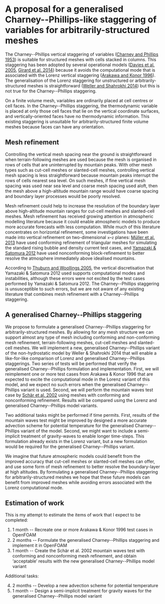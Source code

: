 # A proposal for a generalised Charney--Phillips-like staggering of variables for arbitrarily-structured meshes

The Charney--Phillips vertical staggering of variables ([Charney and Phillips 1953](https://doi.org/10.1175/1520-0469(1953)010<0071:NIOTQG>2.0.CO;2)) is suitable for structured meshes with cells stacked in columns.
This staggering has been adopted by several operational models ([Davies et al. 2005](https://doi.org/10.1256/qj.04.101), [Girard et al. 2014](https://doi.org/10.1175/MWR-D-13-00255.1)) because it avoids the computational mode that is associated with the Lorenz vertical staggering ([Arakawa and Konor 1996](https://doi.org/10.1175/1520-0493(1996)124<0511:VDOTPE>2.0.CO;2)).
The generalisation of the Lorenz staggering for unstructured or arbitrarily-structured meshes is straightforward ([Weller and Shahrokhi 2014](https://doi.org/10.1175/MWR-D-14-00054.1)) but this is not true for the Charney--Phillips staggering.

On a finite volume mesh, variables are ordinarily placed at cell centres or cell faces.  In the Charney--Phillips staggering, the thermodynamic variable is placed at only those cell faces that lie on the vertical coordinate surfaces, and vertically-oriented faces have no thermodynamic information.  This existing staggering is unsuitable for arbitrarily-structured finite volume meshes because faces can have any orientation.

## Mesh refinement

Controlling the vertical mesh spacing near the ground is straightforward when terrain-following meshes are used because the mesh is organised in rows of cells that are uninterrupted by mountain peaks.  With other mesh types such as cut-cell meshes or slanted-cell meshes, controlling vertical mesh spacing is less straightforward because mountain peaks interrupt the rows of cells nearest sea level.   On such meshes, if fine vertical mesh spacing was used near sea level and coarse mesh spacing used aloft, then the mesh above a high-altitude mountain range would have coarse spacing and boundary layer processes would be poorly resolved.

Mesh refinement could help to increase the resolution of the boundary layer above high-altitude mountain ranges for cut-cell meshes and slanted-cell meshes.
Mesh refinement has received growing attention in atmospheric modelling literature because it could enable atmospheric models to produce more accurate forecasts with less computation.
While much of this literature concentrates on horizontal refinement, some investigations have been made into vertical refinement on two-dimensional `x`–`z` planes: [Müller et al. 2013](https://doi.org/10.1016/j.jcp.2012.10.038) have used conforming refinement of triangular meshes for simulating the standard rising bubble and density current test cases, and [Yamazaki & Satomura 2012](https://doi.org/10.1002/asl.358) have used nonconforming block-refinement to better resolve the atmosphere immediately above idealised mountains.

<!---TODO: is there any other literature about high resolution near the ground for cut-cells?-->

According to [Thuburn and Woollings 2005](https://doi.org/10.1016/j.jcp.2004.08.018), the vertical discretisation that Yamazaki & Satomura 2012 used supports computational modes and instabilities, although these errors were not excited by the test cases performed by Yamazaki & Satomura 2012.  The Charney--Phillips staggering is unsusceptible to such errors, but we are not aware of any existing literature that combines mesh refinement with a Charney--Phillips staggering.

## A generalised Charney--Phillips staggering

We propose to formulate a generalised Charney--Phillips staggering for arbitrarily-structured meshes.  By allowing for any mesh structure we can support almost any type of mesh including conforming and non-conforming mesh refinement, terrain-following meshes, cut-cell meshes and slanted-cell meshes.
We will implement a new, generalised Charney--Phillips variant of the non-hydrostatic model by Weller & Shahrokhi 2014 that will enable a like-for-like comparison of Lorenz and generalised Charney--Phillips staggerings.
Two series of tests will be performed that verify the generalised Charney--Phillips formulation and implementation.  First, we will reimplement one or more test cases from Arakawa & Konor 1996 that are expected to excite the computational mode in the Lorenz variant of this model, and we expect no such errors when the generalised Charney--Phillips variant is used.
Second, we will perform the mountain waves test case by [Schär et al. 2002](https://doi.org/10.1175/1520-0493%282002%29130<2459:ANTFVC>2.0.CO;2) using meshes with conforming and nonconforming refinement.  Results will be compared using the Lorenz and generalised Charney--Phillips model variants.

Two additional tasks might be performed if time permits.  First, results of the mountain waves test might be improved by designed a more accurate advection scheme for potential temperature for the generalised Charney--Phillips variant of the model.  Second, we might want to include a semi-implicit treatment of gravity-waves to enable longer time-steps.  This formulation already exists in the Lorenz variant, but a new formulation would be required for the generalised Charney--Phillips variant.

We imagine that future atmospheric models could benefit from the improved accuracy that cut-cell meshes or slanted-cell meshes can offer, and use some form of mesh refinement to better resolve the boundary-layer at high altitudes.  By formulating a generalised Charney--Phillips staggering for arbitrarily-structured meshes we hope that these future models can benefit from improved meshes while avoiding errors associated with the Lorenz computational mode.

## Estimation of work

This is my attempt to estimate the items of work that I expect to be completed:

1. 1 month -- Recreate one or more Arakawa & Konor 1996 test cases in OpenFOAM
2. 2 months -- Formulate the generalised Charney--Phillips staggering and implement it in OpenFOAM
3. 1 month -- Create the Schär et al. 2002 mountain waves test with conforming and nonconforming mesh refinement, and obtain ‘acceptable’ results with the new generalised Charney--Phillips model variant

Additional tasks:

4. 2 months -- Develop a new advection scheme for potential temperature
5. 1 month -- Design a semi-implicit treatment for gravity waves for the generalised Charney--Phillips model variant
